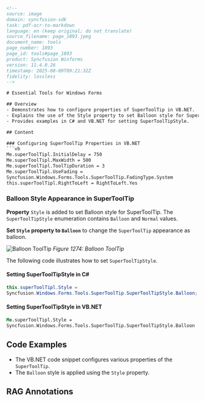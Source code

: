 ```html
<!-- 
source: image
domain: syncfusion-sdk
task: pdf-ocr-to-markdown
language: en (keep original; do not translate)
source_filename: page_1893.jpeg
document_name: tools
page_number: 1893
page_id: tools#page_1893
product: Syncfusion Winforms
version: 11.4.0.26
timestamp: 2025-08-09T09:21:32Z
fidelity: lossless
-->

# Essential Tools for Windows Forms

## Overview
- Demonstrates how to configure properties of SuperToolTip in VB.NET.
- Explains the use of the Style property to set Balloon style for SuperToolTip.
- Provides examples in C# and VB.NET for setting SuperToolTipStyle.

## Content

### Configuring SuperToolTip Properties in VB.NET
```vb
Me.superToolTipl.InitialDelay = 750
Me.superToolTipl.MaxWidth = 500
Me.superToolTipl.ToolTipDuration = 3
Me.superToolTipl.UseFading =
Syncfusion.Windows.Forms.Tools.SuperToolTip.FadingType.System
this.superToolTipl.RightToLeft = RightToLeft.Yes
```

### Balloon Style Appearance in SuperToolTip
**Property** `Style` is added to set Balloon style for SuperToolTip. The `SuperToolTipStyle` enumeration contains `Balloon` and `Normal` values.

**Set `Style` property to `Balloon`** to change the `SuperToolTip` appearance as balloon.

![Balloon ToolTip](https://example.com/image.png)
*Figure 1274: Balloon ToolTip*

The following code illustrates how to set `SuperToolTipStyle`.

#### Setting SuperToolTipStyle in C#
```csharp
this.superToolTipl.Style =
Syncfusion.Windows.Forms.Tools.SuperToolTip.SuperToolTipStyle.Balloon;
```

#### Setting SuperToolTipStyle in VB.NET
```vb
Me.superToolTipl.Style =
Syncfusion.Windows.Forms.Tools.SuperToolTip.SuperToolTipStyle.Balloon
```

## Code Examples
- The VB.NET code snippet configures various properties of the `SuperToolTip`.
- The `Balloon` style is applied using the `Style` property.

## RAG Annotations
<!-- tags: [superToolTip, windowsForms, style, balloon, config]
keywords: [superToolTip, setBalloonStyle, InitialDelay, useFading, Balloon] -->
```
